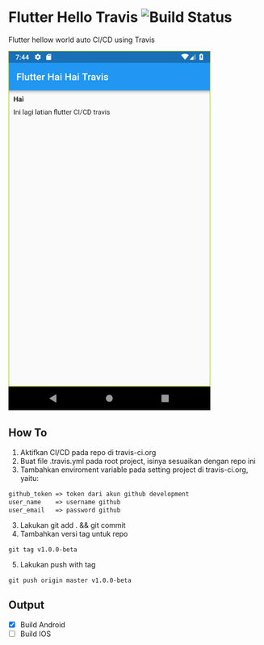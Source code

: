 # Flutter Hello Travis ![Build Status](https://travis-ci.org/goeroeku/flutter-hello-travis.svg?branch=master)

Flutter hellow world auto CI/CD using Travis

<img src="screenshots/1.png" width="400">

## How To

1. Aktifkan CI/CD pada repo di travis-ci.org
2. Buat file .travis.yml pada root project, isinya sesuaikan dengan repo ini
3. Tambahkan enviroment variable pada setting project di travis-ci.org, yaitu:

  ```text
  github_token => token dari akun github development
  user_name    => username github
  user_email   => password github
  ```

3. Lakukan git add . && git commit
4. Tambahkan versi tag untuk repo

  ```text
  git tag v1.0.0-beta
  ```
  
5. Lakukan push with tag

```text
git push origin master v1.0.0-beta
```

## Output

- [x] Build Android
- [ ] Build IOS